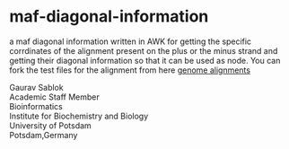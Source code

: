 # maf-diagonal-information
a maf diagonal information written in AWK for getting the specific corrdinates of the alignment present on the plus or the minus strand and getting their diagonal information so that it can be used as node. You can fork the test files for the alignment from here [genome alignments](https://github.com/lastz/lastz/tree/master/test_data)

Gaurav Sablok \
Academic Staff Member \
Bioinformatics \
Institute for Biochemistry and Biology \
University of Potsdam \
Potsdam,Germany
